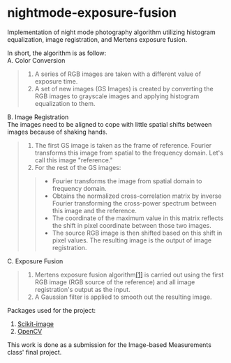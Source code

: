 # nightmode-exposure-fusion

Implementation of night mode photography algorithm utilizing histogram equalization, image registration, and Mertens exposure fusion.

In short, the algorithm is as follow: <br>
A. Color Conversion <br>
> 1. A series of RGB images are taken with a different value of exposure time. <br>
> 2. A set of new images (GS Images) is created by converting the RGB images to grayscale images and applying histogram equalization to them. <br>

B. Image Registration <br>
The images need to be aligned to cope with little spatial shifts between images because of shaking hands. <br>
> 1. The first GS image is taken as the frame of reference. Fourier transforms this image from spatial to the frequency domain. Let's call this image "reference." <br>
> 2. For the rest of the GS images: <br>
>> * Fourier transforms the image from spatial domain to frequency domain. <br>
>> * Obtains the normalized cross-correlation matrix by inverse Fourier transforming the cross-power spectrum between this image and the reference. <br>
>> * The coordinate of the maximum value in this matrix reflects the shift in pixel coordinate between those two images. <br>
>> * The source RGB image is then shifted based on this shift in pixel values. The resulting image is the output of image registration. <br>

C. Exposure Fusion
> 1. Mertens exposure fusion algorithm[[1]](https://dl.acm.org/doi/abs/10.1109/PG.2007.23) is carried out using the first RGB image (RGB source of the reference) and all image registration's output as the input.
> 2. A Gaussian filter is applied to smooth out the resulting image.

Packages used for the project:
1. [Scikit-image](https://scikit-image.org/)
2. [OpenCV](https://opencv.org/)

This work is done as a submission for the Image-based Measurements class' final project.
